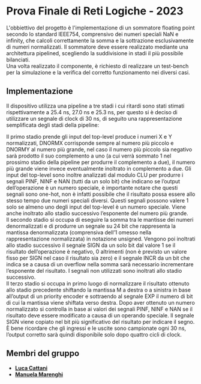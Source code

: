 # Prova Finale di Reti Logiche - 2023
L'obbiettivo del progetto è l'implementazione di un sommatore floating point secondo lo standard IEEE754, comprensivo dei numeri speciali NaN e infinity, che calcoli correttamente la somma e la sottrazione esclusivamente di numeri normalizzati.
Il sommatore deve essere realizzato mediante una architettura pipelined, scegliendo la suddivisione in stadi il più possibile bilanciati. <br>
Una volta realizzato il componente, è richiesto di realizzare un test-bench per la simulazione e la verifica del corretto funzionamento nei diversi casi.
## Implementazione
Il dispositivo utilizza una pipeline a tre stadi i cui ritardi sono stati stimati rispettivamente a 25.4 ns, 27.0 ns e 25.3 ns, per questo si è deciso di utilizzare un segnale di clock di 30 ns, di seguito una rappresentazione semplificata degli stadi della pipeline:<br>

Il primo stadio prende gli input del top-level produce i numeri X e Y normalizzati, DNORMX corrisponde sempre al numero più piccolo e DNORMY al numero più grande, nel caso il numero più piccolo sia negativo sarà prodotto il suo complemento a uno (a cui verrà sommato 1 nel prossimo stadio della pipeline per produrre il complemento a due), il numero più grande viene invece eventualmente inoltrato in complemento a due. Gli input del top-level sono inoltre analizzati dal modulo CLU per produrre i segnali PINF, NINF e NAN (tutti da un solo bit) che indicano se l’output dell’operazione è un numero speciale, è importante notare che questi segnali sono one-hot, non è infatti possibile che il risultato possa essere allo stesso tempo due numeri speciali diversi. Questi segnali possono valere 1 solo se almeno uno degli input del top-level è un numero speciale. Viene anche inoltrato allo stadio successivo l’esponente del numero più grande. <br>
Il secondo stadio si occupa di eseguire la somma tra le mantisse dei numeri denormalizzati e di produrre un segnale su 24 bit che rappresenta la mantissa denormalizzata (comprensiva dell’1 omesso nella rappresentazione normalizzata) in notazione unsigned. Vengono poi inoltrati allo stadio successivo il segnale SIGN da un solo bit dal valore 1 se il risultato dell’operazione è negativo, 0 altrimenti (non è previsto un valore fisso per SIGN nel caso il risultato sia zero) e il segnale INCR da un bit che indica se a causa di un overflow nella somma sarà necessario incrementare l’esponente del risultato. I segnali non utilizzati sono inoltrati allo stadio successivo.<br>
Il terzo stadio si occupa in primo luogo di normalizzare il risultato ottenuto allo stadio precedente shiftando la mantissa M a destra o a sinistra in base all’output di un priority encoder e sottraendo al segnale EXP il numero di bit di cui la mantissa viene shiftata verso destra. Dopo aver ottenuto un numero normalizzato si controlla in base ai valori dei segnali PINF, NINF e NAN se il risultato deve essere modificato a causa di un operando speciale. Il segnale SIGN viene copiato nel bit più significativo del risultato per indicare il segno. 
È bene ricordare che gli ingressi e le uscite sono campionate ogni 30 ns, l’output corretto sarà quindi disponibile solo dopo quattro cicli di clock.

## Membri del gruppo

- [__Luca Cattani__](https://github.com/SigCatta)
- [__Manuela Marenghi__](https://github.com/manuelamarenghi)
